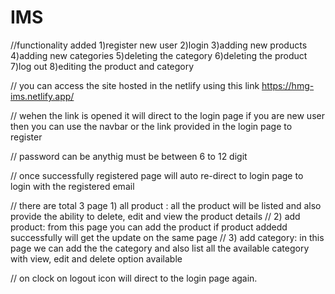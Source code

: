 # IMS

//functionality added
1)register new user
2)login 
3)adding new products
4)adding new categories
5)deleting the category
6)deleting the product
7)log out
8)editing the product and category

// you can access the site hosted in the netlify using this link https://hmg-ims.netlify.app/

// wehen the link is opened it will direct to the login page if you are new user then you can use the navbar or the link provided in the login page to register

// password can be anythig must be between 6 to 12 digit

// once successfully registered page will auto re-direct to login page to login with the registered email

// there are total 3 page 1) all product : all the product will be listed and also provide the ability to delete, edit and view the product details
// 2) add product: from this page you can add the product if product addedd successfully will get the update on the same page
// 3) add category: in this page we can add the the category and also list all the available category with view, edit and delete option available

// on clock on logout icon will direct to the login page again.
